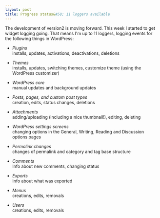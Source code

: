 ```yaml
---
layout: post
title: Progress status&#58; 11 loggers available
---
```


The development of version2 is moving forward. This week I started to get widget logging going. That means I'm up to 11 loggers, logging events for the following things in WordPress:

* _Plugins_  
installs, updates, activations, deactivations, deletions

* _Themes_  
installs, updates, switching themes, customize theme (using the WordPress customizer)

* _WordPress core_  
manual updates and background updates

* _Posts, pages, and custom post types_  
creation, edits, status changes, deletions

* _Attachments_  
adding/uploading (including a nice thumbnail!), editing, deleting

* _WordPress settings screens_  
changing options in the General, Writing, Reading and Discussion options pages

* _Permalink changes_  
changes of permalink and category and tag base structure

* _Comments_  
Info about new comments, changing status

* _Exports_   
Info about what was exported

* _Menus_  
creations, edits, removals

* _Users_  
creations, edits, removals
